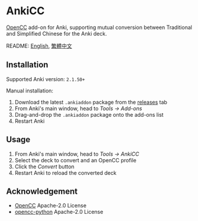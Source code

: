 # AnkiCC

[OpenCC](https://github.com/BYVoid/OpenCC) add-on for Anki, supporting mutual conversion between Traditional and Simplified Chinese for the Anki deck.

README: [English](https://github.com/kaiiiz/AnkiCC/README.en.md), [繁體中文](https://github.com/kaiiiz/AnkiCC/README.md)

## Installation

Supported Anki version: `2.1.50+`

Manual installation:

1. Download the latest `.ankiaddon` package from the [releases](https://github.com/kaiiiz/AnkiCC/releases) tab
2. From Anki's main window, head to _Tools → Add-ons_
3. Drag-and-drop the `.ankiaddon` package onto the add-ons list
4. Restart Anki

## Usage

1. From Anki's main window, head to _Tools → AnkiCC_
2. Select the deck to convert and an OpenCC profile
3. Click the _Convert_ button
4. Restart Anki to reload the converted deck

## Acknowledgement

- [OpenCC](https://github.com/BYVoid/OpenCC) Apache-2.0 License
- [opencc-python](https://github.com/yichen0831/opencc-python) Apache-2.0 License

